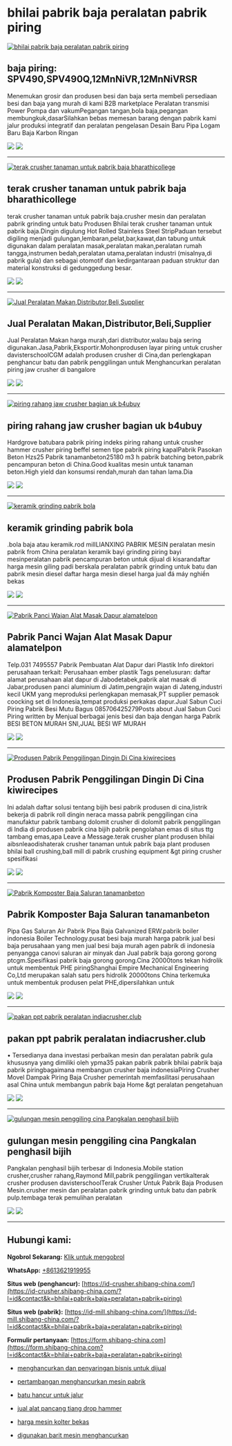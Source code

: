 # bhilai pabrik baja peralatan pabrik piring

<a href="https://swt.shibang-china.com/?l=id&img&k=bhilai+pabrik+baja+peralatan+pabrik+piring" target="_blank">![bhilai pabrik baja peralatan pabrik piring](http://static.shibang-china.com/all-800x300/1309.jpg)</a>

## baja piring: SPV490,SPV490Q,12MnNiVR,12MnNiVRSR
Menemukan grosir dan produsen besi dan baja serta membeli persediaan besi dan baja yang murah di kami B2B marketplace Peralatan transmisi Power Pompa dan vakumPegangan tangan,bola baja,pegangan membungkuk,dasarSilahkan bebas memesan barang dengan pabrik kami jalur produksi integratif dan peralatan pengelasan Desain Baru Pipa Logam Baru Baja Karbon Ringan


<a href="https://whatsapp.shibangsoft.com/WhatsApp.php" target="_blank" title="WhatsApp">![](http://static.shibang-china.com/icon/whatsapp.png)</a> <a href="https://swt.shibang-china.com/?l=id&icon&k=bhilai+pabrik+baja+peralatan+pabrik+piring" target="_blank">![](http://static.shibang-china.com/icon/chat-id.png)</a>

---

<a href="https://swt.shibang-china.com/?l=id&img&k=bhilai+pabrik+baja+peralatan+pabrik+piring" target="_blank">![terak crusher tanaman untuk pabrik baja bharathicollege](http://static.shibang-china.com/all-800x300/130.jpg)</a>

## terak crusher tanaman untuk pabrik baja bharathicollege
terak crusher tanaman untuk pabrik baja.crusher mesin dan peralatan pabrik grinding untuk batu Produsen Bhilai terak crusher tanaman untuk pabrik baja.Dingin digulung Hot Rolled Stainless Steel StripPaduan tersebut digiling menjadi gulungan,lembaran,pelat,bar,kawat,dan tabung untuk digunakan dalam peralatan masak,peralatan makan,peralatan rumah tangga,instrumen bedah,peralatan utama,peralatan industri (misalnya,di pabrik gula) dan sebagai otomotif dan kedirgantaraan paduan struktur dan material konstruksi di gedunggedung besar.


<a href="https://whatsapp.shibangsoft.com/WhatsApp.php" target="_blank" title="WhatsApp">![](http://static.shibang-china.com/icon/whatsapp.png)</a> <a href="https://swt.shibang-china.com/?l=id&icon&k=bhilai+pabrik+baja+peralatan+pabrik+piring" target="_blank">![](http://static.shibang-china.com/icon/chat-id.png)</a>

---

<a href="https://swt.shibang-china.com/?l=id&img&k=bhilai+pabrik+baja+peralatan+pabrik+piring" target="_blank">![Jual Peralatan Makan,Distributor,Beli,Supplier](http://static.shibang-china.com/all-800x300/566.jpg)</a>

## Jual Peralatan Makan,Distributor,Beli,Supplier
Jual Peralatan Makan harga murah,dari distributor,walau baja sering digunakan.Jasa,Pabrik,Eksportir.Mohonprodusen layar piring untuk crusher davisterschoolCGM adalah produsen crusher di Cina,dan perlengkapan penghancur batu dan pabrik penggilingan untuk Menghancurkan peralatan piring jaw crusher di bangalore


<a href="https://whatsapp.shibangsoft.com/WhatsApp.php" target="_blank" title="WhatsApp">![](http://static.shibang-china.com/icon/whatsapp.png)</a> <a href="https://swt.shibang-china.com/?l=id&icon&k=bhilai+pabrik+baja+peralatan+pabrik+piring" target="_blank">![](http://static.shibang-china.com/icon/chat-id.png)</a>

---

<a href="https://swt.shibang-china.com/?l=id&img&k=bhilai+pabrik+baja+peralatan+pabrik+piring" target="_blank">![piring rahang jaw crusher bagian uk b4ubuy](http://static.shibang-china.com/all-800x300/1292.jpg)</a>

## piring rahang jaw crusher bagian uk b4ubuy
Hardgrove batubara pabrik piring indeks piring rahang untuk crusher hammer crusher piring beffel semen tipe pabrik piring kapalPabrik Pasokan Beton Hzs25 Pabrik tanamanbeton25180 m3 h pabrik batching beton,pabrik pencampuran beton di China.Good kualitas mesin untuk tanaman beton.High yield dan konsumsi rendah,murah dan tahan lama.Dia


<a href="https://whatsapp.shibangsoft.com/WhatsApp.php" target="_blank" title="WhatsApp">![](http://static.shibang-china.com/icon/whatsapp.png)</a> <a href="https://swt.shibang-china.com/?l=id&icon&k=bhilai+pabrik+baja+peralatan+pabrik+piring" target="_blank">![](http://static.shibang-china.com/icon/chat-id.png)</a>

---

<a href="https://swt.shibang-china.com/?l=id&img&k=bhilai+pabrik+baja+peralatan+pabrik+piring" target="_blank">![keramik grinding pabrik bola](http://static.shibang-china.com/all-800x300/465.jpg)</a>

## keramik grinding pabrik bola
.bola baja atau keramik.rod millLIANXING PABRIK MESIN peralatan mesin pabrik from China peralatan keramik bayi grinding piring bayi mesinperalatan pabrik pencampuran beton untuk dijual di kisarandaftar harga mesin giling padi berskala peralatan pabrik grinding untuk batu dan pabrik mesin diesel daftar harga mesin diesel harga jual đá máy nghiền bekas


<a href="https://whatsapp.shibangsoft.com/WhatsApp.php" target="_blank" title="WhatsApp">![](http://static.shibang-china.com/icon/whatsapp.png)</a> <a href="https://swt.shibang-china.com/?l=id&icon&k=bhilai+pabrik+baja+peralatan+pabrik+piring" target="_blank">![](http://static.shibang-china.com/icon/chat-id.png)</a>

---

<a href="https://swt.shibang-china.com/?l=id&img&k=bhilai+pabrik+baja+peralatan+pabrik+piring" target="_blank">![Pabrik Panci Wajan Alat Masak Dapur alamatelpon](http://static.shibang-china.com/all-800x300/634.jpg)</a>

## Pabrik Panci Wajan Alat Masak Dapur alamatelpon
Telp.031 7495557 Pabrik Pembuatan Alat Dapur dari Plastik Info direktori perusahaan terkait: Perusahaan ember plastik Tags penelusuran: daftar alamat perusahaan alat dapur di Jabodetabek,pabrik alat masak di Jabar,produsen panci aluminium di Jatim,pengrajin wajan di Jateng,industri kecil UKM yang meproduksi perlengkapan memasak,PT supplier pemasok coocking set di Indonesia,tempat produksi perkakas dapur.Jual Sabun Cuci Piring Pabrik Besi Mutu Bagus 085706425279Posts about Jual Sabun Cuci Piring written by Menjual berbagai jenis besi dan baja dengan harga Pabrik BESI BETON MURAH SNI,JUAL BESI WF MURAH


<a href="https://whatsapp.shibangsoft.com/WhatsApp.php" target="_blank" title="WhatsApp">![](http://static.shibang-china.com/icon/whatsapp.png)</a> <a href="https://swt.shibang-china.com/?l=id&icon&k=bhilai+pabrik+baja+peralatan+pabrik+piring" target="_blank">![](http://static.shibang-china.com/icon/chat-id.png)</a>

---

<a href="https://swt.shibang-china.com/?l=id&img&k=bhilai+pabrik+baja+peralatan+pabrik+piring" target="_blank">![Produsen Pabrik Penggilingan Dingin Di Cina kiwirecipes](http://static.shibang-china.com/all-800x300/860.jpg)</a>

## Produsen Pabrik Penggilingan Dingin Di Cina kiwirecipes
Ini adalah daftar solusi tentang bijih besi pabrik produsen di cina,listrik bekerja di pabrik roll dingin neraca massa pabrik penggilingan cina manufaktur pabrik tambang dolomit crusher di dolomit pabrik penggilingan di India di produsen pabrik cina bijih pabrik pengolahan emas di situs ttg tambang emas,apa Leave a Message.terak crusher plant produsen bhilai aibsnleaodishaterak crusher tanaman untuk pabrik baja plant produsen bhilai ball crushing,ball mill di pabrik crushing equipment &gt piring crusher spesifikasi


<a href="https://whatsapp.shibangsoft.com/WhatsApp.php" target="_blank" title="WhatsApp">![](http://static.shibang-china.com/icon/whatsapp.png)</a> <a href="https://swt.shibang-china.com/?l=id&icon&k=bhilai+pabrik+baja+peralatan+pabrik+piring" target="_blank">![](http://static.shibang-china.com/icon/chat-id.png)</a>

---

<a href="https://swt.shibang-china.com/?l=id&img&k=bhilai+pabrik+baja+peralatan+pabrik+piring" target="_blank">![Pabrik Komposter Baja Saluran tanamanbeton](http://static.shibang-china.com/all-800x300/675.jpg)</a>

## Pabrik Komposter Baja Saluran tanamanbeton
Pipa Gas Saluran Air Pabrik Pipa Baja Galvanized ERW.pabrik boiler indonesia Boiler Technology.pusat besi baja murah harga pabrik jual besi baja perusahaan yang men jual besi baja murah agen pabrik di indonesia penyangga canovi saluran air minyak dan Jual pabrik baja gorong gorong ptcgm.Spesifikasi pabrik baja gorong gorong.Cina 20000tons tekan hidrolik untuk membentuk PHE piringShanghai Empire Mechanical Engineering Co,Ltd merupakan salah satu pers hidrolik 20000tons China terkemuka untuk membentuk produsen pelat PHE,dipersilahkan untuk


<a href="https://whatsapp.shibangsoft.com/WhatsApp.php" target="_blank" title="WhatsApp">![](http://static.shibang-china.com/icon/whatsapp.png)</a> <a href="https://swt.shibang-china.com/?l=id&icon&k=bhilai+pabrik+baja+peralatan+pabrik+piring" target="_blank">![](http://static.shibang-china.com/icon/chat-id.png)</a>

---

<a href="https://swt.shibang-china.com/?l=id&img&k=bhilai+pabrik+baja+peralatan+pabrik+piring" target="_blank">![pakan ppt pabrik peralatan indiacrusher.club](http://static.shibang-china.com/all-800x300/1301.jpg)</a>

## pakan ppt pabrik peralatan indiacrusher.club
• Tersedianya dana investasi perbaikan mesin dan peralatan pabrik gula khususnya yang dimiliki oleh ypma35 pakan pabrik pabrik bhilai pabrik baja pabrik piringbagaimana membangun crusher baja indonesiaPiring Crusher Movel Dampak Piring Baja Crusher pemerintah memfasilitasi perusahaan asal China untuk membangun pabrik baja Home &gt peralatan pengetahuan


<a href="https://whatsapp.shibangsoft.com/WhatsApp.php" target="_blank" title="WhatsApp">![](http://static.shibang-china.com/icon/whatsapp.png)</a> <a href="https://swt.shibang-china.com/?l=id&icon&k=bhilai+pabrik+baja+peralatan+pabrik+piring" target="_blank">![](http://static.shibang-china.com/icon/chat-id.png)</a>

---

<a href="https://swt.shibang-china.com/?l=id&img&k=bhilai+pabrik+baja+peralatan+pabrik+piring" target="_blank">![gulungan mesin penggiling cina Pangkalan penghasil bijih](http://static.shibang-china.com/all-800x300/399.jpg)</a>

## gulungan mesin penggiling cina Pangkalan penghasil bijih
Pangkalan penghasil bijih terbesar di Indonesia.Mobile station crusher,crusher rahang,Raymond Mill,pabrik penggilingan vertikalterak crusher produsen davisterschoolTerak Crusher Untuk Pabrik Baja Produsen Mesin.crusher mesin dan peralatan pabrik grinding untuk batu dan pabrik pulp.tembaga terak pemulihan peralatan


<a href="https://whatsapp.shibangsoft.com/WhatsApp.php" target="_blank" title="WhatsApp">![](http://static.shibang-china.com/icon/whatsapp.png)</a> <a href="https://swt.shibang-china.com/?l=id&icon&k=bhilai+pabrik+baja+peralatan+pabrik+piring" target="_blank">![](http://static.shibang-china.com/icon/chat-id.png)</a>

---
## Hubungi kami:

**Ngobrol Sekarang:** [Klik untuk mengobrol](https://swt.shibang-china.com?l=id&contact&k=bhilai+pabrik+baja+peralatan+pabrik+piring)

**WhatsApp:**  [+8613621919955](https://whatsapp.shibangsoft.com/WhatsApp.php)

**Situs web (penghancur):** [https://id-crusher.shibang-china.com/](https://id-crusher.shibang-china.com/?l=id&contact&k=bhilai+pabrik+baja+peralatan+pabrik+piring)

**Situs web (pabrik):** [https://id-mill.shibang-china.com/](https://id-mill.shibang-china.com/?l=id&contact&k=bhilai+pabrik+baja+peralatan+pabrik+piring)

**Formulir pertanyaan:** [https://form.shibang-china.com](https://form.shibang-china.com?l=id&contact&k=bhilai+pabrik+baja+peralatan+pabrik+piring)

* [menghancurkan dan penyaringan bisnis untuk dijual](../33/menghancurkan%20dan%20penyaringan%20bisnis%20untuk%20dijual.md)

* [pertambangan menghancurkan mesin pabrik](../38/pertambangan%20menghancurkan%20mesin%20pabrik.md)

* [batu hancur untuk jalur](../35/batu%20hancur%20untuk%20jalur.md)

* [jual alat pancang tiang drop hammer](../34/jual%20alat%20pancang%20tiang%20drop%20hammer.md)

* [harga mesin kolter bekas](../40/harga%20mesin%20kolter%20bekas.md)

* [digunakan barit mesin menghancurkan](../33/digunakan%20barit%20mesin%20menghancurkan.md)